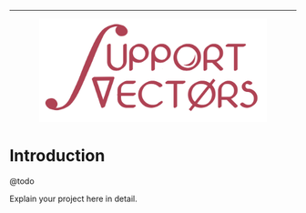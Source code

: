 

---
<center>
<img src="images/logo-poster.png" width=400px style="opacity:0.8">
</center>



# Introduction

@todo

Explain your project here in detail.